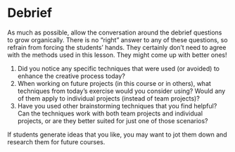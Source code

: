 # Debrief

As much as possible, allow the conversation around the debrief questions to grow organically. There is no “right” answer to any of these questions, so refrain from forcing the students’ hands. They certainly don’t need to agree with the methods used in this lesson. They might come up with better ones!

1. Did you notice any specific techniques that were used (or avoided) to enhance the creative process today?
1. When working on future projects (in this course or in others), what techniques from today’s exercise would you consider using? Would any of them apply to individual projects (instead of team projects)?
1. Have you used other brainstorming techniques that you find helpful? Can the techniques work with both team projects and individual projects, or are they better suited for just one of those scenarios?
  
If students generate ideas that you like, you may want to jot them down and research them for future courses.
